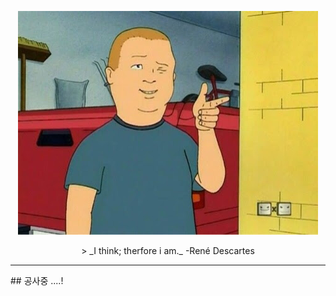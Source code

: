 <p align="center">
<img src="resource/3.jpg">
</p>

<p align="center">
> _I think; therfore i am._
-René Descartes
</p>

<hr>
<p aign="center">
## 공사중 ....!
</p>


<!--
**arching3/arching3** is a ✨ _special_ ✨ repository because its `README.md` (this file) appears on your GitHub profile.

Here are some ideas to get you started:

- 🔭 I’m currently working on ...
- 🌱 I’m currently learning ...
- 👯 I’m looking to collaborate on ...
- 🤔 I’m looking for help with ...
- 💬 Ask me about ...
- 📫 How to reach me: ...
- 😄 Pronouns: ...
- ⚡ Fun fact: ...
-->

